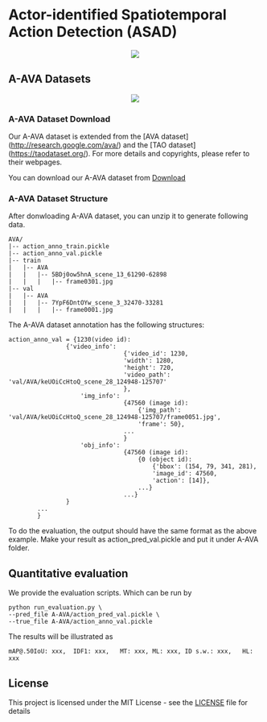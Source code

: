 # Actor-identified Spatiotemporal Action Detection (ASAD)
<p align="center">
  <img src="docs/ASAD.gif">
</p>


## A-AVA Datasets

<p align="center">
  <img src="docs/A-AVA.gif">
</p>


### A-AVA Dataset Download

Our A-AVA dataset is extended from the [AVA dataset] (http://research.google.com/ava/) and the [TAO dataset] (https://taodataset.org/). For more details and copyrights, please refer to their webpages.

You can download our A-AVA dataset from 
[Download](https://drive.google.com/file/d/19p84A5rZUGtExpWnwLVc7n4sgypvITIt/view?usp=sharing)

### A-AVA Dataset Structure
After donwloading A-AVA dataset, you can unzip it to generate following data.
```
AVA/
|-- action_anno_train.pickle
|-- action_anno_val.pickle
|-- train
|   |-- AVA
|   |   |-- 5BDj0ow5hnA_scene_13_61290-62898
|   |   |   |-- frame0301.jpg   
|-- val
|   |-- AVA
|   |   |-- 7YpF6DntOYw_scene_3_32470-33281
|   |   |   |-- frame0001.jpg   
```

The A-AVA dataset annotation has the following structures:
```
action_anno_val = {1230(video id):
                {'video_info': 
                                {'video_id': 1230,
                                'width': 1280,
                                'height': 720,
                                'video_path': 'val/AVA/keUOiCcHtoQ_scene_28_124948-125707'
                                },
                    'img_info':
                                {47560 (image id):  
                                    {'img_path': 'val/AVA/keUOiCcHtoQ_scene_28_124948-125707/frame0051.jpg',
                                    'frame': 50},
                                ...
                                }
                    'obj_info':
                                {47560 (image id): 
                                    {0 (object id): 
                                        {'bbox': (154, 79, 341, 281), 
                                        'image_id': 47560, 
                                        'action': [14]},
                                    ...}
                                ...}
                }
        ...
        }
```

To do the evaluation, the output should have the same format as the above example. Make your result as action_pred_val.pickle and put it under A-AVA folder.

## Quantitative evaluation

We provide the evaluation scripts. Which can be run by

```
python run_evaluation.py \
--pred_file A-AVA/action_pred_val.pickle \
--true_file A-AVA/action_anno_val.pickle
```

The results will be illustrated as
```
mAP@.50IoU: xxx,  IDF1: xxx,   MT: xxx, ML: xxx, ID s.w.: xxx,   HL: xxx
```

<a name="license"></a>
## License
This project is licensed under the MIT License - see the [LICENSE](LICENSE) file for details
